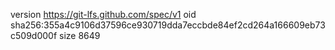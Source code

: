 version https://git-lfs.github.com/spec/v1
oid sha256:355a4c9106d37596ce930719dda7eccbde84ef2cd264a166609eb73c509d000f
size 8649
